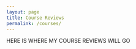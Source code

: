 ```yaml
---
layout: page
title: Course Reviews
permalink: /courses/
---
```


HERE IS WHERE MY COURSE REVIEWS WILL GO
